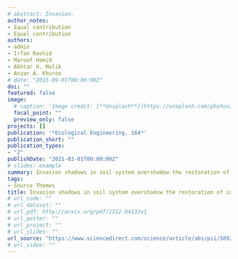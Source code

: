 ```yaml
---
# abstract: Invasion. 
author_notes:
- Equal contribution
- Equal contribution
authors:
- admin
- Irfan Rashid
- Maroof Hamid
- Akhtar H. Malik
- Anzar A. Khuroo
# date: "2015-09-01T00:00:00Z"
doi: ""
featured: false
image:
  # caption: 'Image credit: [**Unsplash**](https://unsplash.com/photos/jdD8gXaTZsc)'
  focal_point: ""
  preview_only: false
projects: []
publication: '*Ecological Engineering, 164*'
publication_short: ""
publication_types:
- "2"
publishDate: "2021-03-01T00:00:00Z"
# slides: example
summary: Invasion shadows in soil system overshadow the restoration of invaded ecosystems: Implications for invasive plant management.
tags:
- Source Themes
title: Invasion shadows in soil system overshadow the restoration of invaded ecosystems: Implications for invasive plant management
# url_code: ""
# url_dataset: ""
# url_pdf: http://arxiv.org/pdf/1512.04133v1
# url_poster: ""
# url_project: ""
# url_slides: ""
url_source: "https://www.sciencedirect.com/science/article/abs/pii/S0925857421000744"
# url_video: ""
---
```



